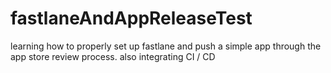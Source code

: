 # fastlaneAndAppReleaseTest
learning how to properly set up fastlane and push a simple app through the app store review process. also integrating CI / CD 
